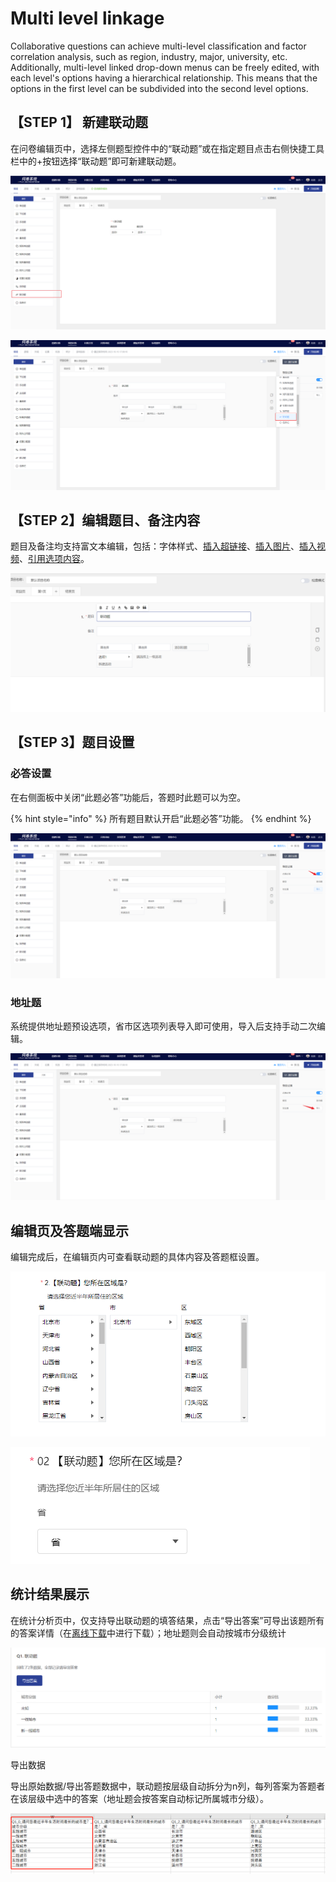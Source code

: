 # Multi level linkage

Collaborative questions can achieve multi-level classification and factor correlation analysis, such as region, industry, major, university, etc. Additionally, multi-level linked drop-down menus can be freely edited, with each level's options having a hierarchical relationship. This means that the options in the first level can be subdivided into the second level options.

## 【STEP 1】 新建联动题

在问卷编辑页中，选择左侧题型控件中的“联动题”或在指定题目点击右侧快捷工具栏中的+按钮选择“联动题”即可新建联动题。

![通过“题型”控件新建联动题](../../.gitbook/assets/Snipaste_2023-10-16_17-08-18.png)

![在指定题目下方新建联动题](../../.gitbook/assets/Snipaste_2023-10-16_17-08-58.png)

## 【STEP 2】编辑题目、备注内容

题目及备注均支持富文本编辑，包括：字体样式、[插入超链接](../../cao-zuo-zhi-yin/wen-juan-bian-ji/cha-ru-chao-lian-jie.md)、[插入图片](../../cao-zuo-zhi-yin/wen-juan-bian-ji/cha-ru-tu-pian.md)、[插入视频](../../cao-zuo-zhi-yin/wen-juan-bian-ji/cha-ru-shi-pin.md)、[引用选项内容](../../cao-zuo-zhi-yin/wen-juan-bian-ji/nei-rong-yin-yong.md)。

![联动题内容编辑](../../.gitbook/assets/Snipaste_2023-10-16_17-09-21.png)

## 【STEP 3】题目设置

### 必答设置

在右侧面板中关闭“此题必答”功能后，答题时此题可以为空。

{% hint style="info" %}
所有题目默认开启“此题必答”功能。
{% endhint %}

![必答设置](../../.gitbook/assets/Snipaste_2023-10-16_17-10-00.png)

### 地址题

系统提供地址题预设选项，省市区选项列表导入即可使用，导入后支持手动二次编辑。

![导入地址题选项](../../.gitbook/assets/Snipaste_2023-10-16_17-10-13.png)

## 编辑页及答题端显示

编辑完成后，在编辑页内可查看联动题的具体内容及答题框设置。

![编辑页内的联动题显示](<../../.gitbook/assets/image (205).png>)

![答题端的联动题显示](<../../.gitbook/assets/image (305).png>)

## 统计结果展示

在统计分析页中，仅支持导出联动题的填答结果，点击“导出答案”可导出该题所有的答案详情（在[离线下载](../../cao-zuo-zhi-yin/xia-zai-shu-ju/li-xian-xia-zai.md)中进行下载）；地址题则会自动按城市分级统计

![导出联动题的答题数据](../../.gitbook/assets/Snipaste_2023-10-16_17-13-00.png)

导出数据

导出原始数据/导出答题数据中，联动题按层级自动拆分为n列，每列答案为答题者在该层级中选中的答案（地址题会按答案自动标记所属城市分级）。

![地址题可自动标记所属城市分级](<../../.gitbook/assets/image (649).png>)
